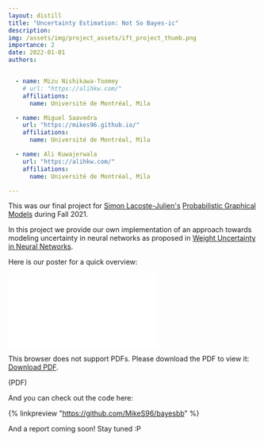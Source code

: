 ```yaml
---
layout: distill
title: "Uncertainty Estimation: Not So Bayes-ic"
description:
img: /assets/img/project_assets/ift_project_thumb.png
importance: 2
date: 2022-01-01
authors:


  - name: Mizu Nishikawa-Toomey
    # url: "https://alihkw.com/"
    affiliations:
      name: Université de Montréal, Mila

  - name: Miguel Saavedra
    url: "https://mikes96.github.io/"
    affiliations:
      name: Université de Montréal, Mila 

  - name: Ali Kuwajerwala
    url: "https://alihkw.com/"
    affiliations:
      name: Université de Montréal, Mila

---
```


This was our final project for [Simon Lacoste-Julien's](http://www.iro.umontreal.ca/~slacoste/) [Probabilistic Graphical Models](http://www.iro.umontreal.ca/~slacoste/teaching/ift6269/A21/) during Fall 2021.

In this project we provide our own implementation of an approach towards modeling uncertainty in neural networks as proposed in [Weight Uncertainty in Neural Networks](https://arxiv.org/abs/1505.05424).


Here is our poster for a quick overview:


<object data="/assets/img/project_assets/IFT_6269_Fall_2021___Final_Project_Poster___Group_16.pdf" type="application/pdf" width="700px" height="700px">
    <embed src="/assets/img/project_assets/IFT_6269_Fall_2021___Final_Project_Poster___Group_16.pdf">
        <p>This browser does not support PDFs. Please download the PDF to view it: <a href="http://yoursite.com/the.pdf">Download PDF</a>.</p>
    </embed>
</object>

(PDF)

And you can check out the code here:

{% linkpreview "https://github.com/MikeS96/bayesbb" %}

And a report coming soon! Stay tuned :P


<!-- assets/img/project_assets/

Every project has a beautiful feature showcase page.
It's easy to include images in a flexible 3-column grid format.
Make your photos 1/3, 2/3, or full width.

To give your project a background in the portfolio page, just add the img tag to the front matter like so:

    ---
    layout: page
    title: project
    description: a project with a background image
    img: /assets/img/12.jpg
    ---

<div class="row">
    <div class="col-sm mt-3 mt-md-0">
        <img class="img-fluid rounded z-depth-1" src="{{ '/assets/img/1.jpg' | relative_url }}" alt="" title="example image"/>
    </div>
    <div class="col-sm mt-3 mt-md-0">
        <img class="img-fluid rounded z-depth-1" src="{{ '/assets/img/3.jpg' | relative_url }}" alt="" title="example image"/>
    </div>
    <div class="col-sm mt-3 mt-md-0">
        <img class="img-fluid rounded z-depth-1" src="{{ '/assets/img/5.jpg' | relative_url }}" alt="" title="example image"/>
    </div>
</div>
<div class="caption">
    Caption photos easily. On the left, a road goes through a tunnel. Middle, leaves artistically fall in a hipster photoshoot. Right, in another hipster photoshoot, a lumberjack grasps a handful of pine needles.
</div>
<div class="row">
    <div class="col-sm mt-3 mt-md-0">
        <img class="img-fluid rounded z-depth-1" src="{{ '/assets/img/project_assets/IFT_6269_Fall_2021___Final_Project_Poster___Group_16-1.png' | relative_url }}" alt="" title="example image"/>
    </div>
</div>
<div class="caption">
    This image can also have a caption. It's like magic.
</div>

You can also put regular text between your rows of images.
Say you wanted to write a little bit about your project before you posted the rest of the images.
You describe how you toiled, sweated, *bled* for your project, and then... you reveal it's glory in the next row of images.


<div class="row justify-content-sm-center">
    <div class="col-sm-8 mt-3 mt-md-0">
        <img class="img-fluid rounded z-depth-1" src="{{ '/assets/img/6.jpg' | relative_url }}" alt="" title="example image"/>
    </div>
    <div class="col-sm-4 mt-3 mt-md-0">
        <img class="img-fluid rounded z-depth-1" src="{{ '/assets/img/11.jpg' | relative_url }}" alt="" title="example image"/>
    </div>
</div>
<div class="caption">
    You can also have artistically styled 2/3 + 1/3 images, like these.
</div>


The code is simple.
Just wrap your images with `<div class="col-sm">` and place them inside `<div class="row">` (read more about the <a href="https://getbootstrap.com/docs/4.4/layout/grid/" target="_blank">Bootstrap Grid</a> system).
To make images responsive, add `img-fluid` class to each; for rounded corners and shadows use `rounded` and `z-depth-1` classes.
Here's the code for the last row of images above:

```html
<div class="row justify-content-sm-center">
    <div class="col-sm-8 mt-3 mt-md-0">
        <img class="img-fluid rounded z-depth-1" src="{{ '/assets/img/6.jpg' | relative_url }}" alt="" title="example image"/>
    </div>
    <div class="col-sm-4 mt-3 mt-md-0">
        <img class="img-fluid rounded z-depth-1" src="{{ '/assets/img/11.jpg' | relative_url }}" alt="" title="example image"/>
    </div>
</div>
``` -->
